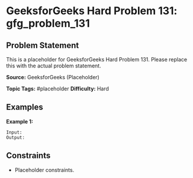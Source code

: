 # GeeksforGeeks Hard Problem 131: gfg_problem_131

## Problem Statement

This is a placeholder for GeeksforGeeks Hard Problem 131.
Please replace this with the actual problem statement.

**Source:** GeeksforGeeks (Placeholder)

**Topic Tags:** #placeholder
**Difficulty:** Hard

## Examples

**Example 1:**

```
Input:
Output:
```

## Constraints

- Placeholder constraints.
